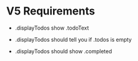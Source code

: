 # V5 Requirements

* .displayTodos show .todoText

* .displayTodos should tell you if .todos is empty

* .displayTodos should show .completed
